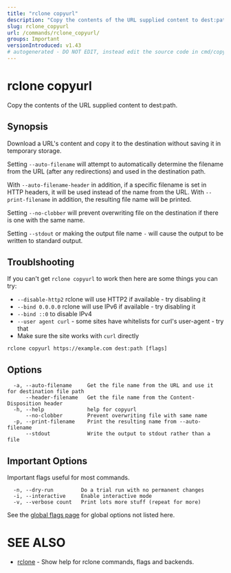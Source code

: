 ```yaml
---
title: "rclone copyurl"
description: "Copy the contents of the URL supplied content to dest:path."
slug: rclone_copyurl
url: /commands/rclone_copyurl/
groups: Important
versionIntroduced: v1.43
# autogenerated - DO NOT EDIT, instead edit the source code in cmd/copyurl/ and as part of making a release run "make commanddocs"
---
```

# rclone copyurl

Copy the contents of the URL supplied content to dest:path.

## Synopsis


Download a URL's content and copy it to the destination without saving
it in temporary storage.

Setting `--auto-filename` will attempt to automatically determine the
filename from the URL (after any redirections) and used in the
destination path.

With `--auto-filename-header` in addition, if a specific filename is
set in HTTP headers, it will be used instead of the name from the URL.
With `--print-filename` in addition, the resulting file name will be
printed.

Setting `--no-clobber` will prevent overwriting file on the 
destination if there is one with the same name.

Setting `--stdout` or making the output file name `-`
will cause the output to be written to standard output.

## Troublshooting

If you can't get `rclone copyurl` to work then here are some things you can try:

- `--disable-http2` rclone will use HTTP2 if available - try disabling it
- `--bind 0.0.0.0` rclone will use IPv6 if available - try disabling it
- `--bind ::0` to disable IPv4
- `--user agent curl` - some sites have whitelists for curl's user-agent - try that
- Make sure the site works with `curl` directly



```
rclone copyurl https://example.com dest:path [flags]
```

## Options

```
  -a, --auto-filename     Get the file name from the URL and use it for destination file path
      --header-filename   Get the file name from the Content-Disposition header
  -h, --help              help for copyurl
      --no-clobber        Prevent overwriting file with same name
  -p, --print-filename    Print the resulting name from --auto-filename
      --stdout            Write the output to stdout rather than a file
```


## Important Options

Important flags useful for most commands.

```
  -n, --dry-run         Do a trial run with no permanent changes
  -i, --interactive     Enable interactive mode
  -v, --verbose count   Print lots more stuff (repeat for more)
```

See the [global flags page](/flags/) for global options not listed here.

# SEE ALSO

* [rclone](/commands/rclone/)	 - Show help for rclone commands, flags and backends.

